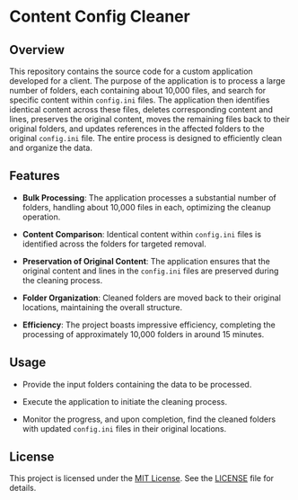 # Content Config Cleaner

## Overview

This repository contains the source code for a custom application developed for a client. The purpose of the application is to process a large number of folders, each containing about 10,000 files, and search for specific content within `config.ini` files. The application then identifies identical content across these files, deletes corresponding content and lines, preserves the original content, moves the remaining files back to their original folders, and updates references in the affected folders to the original `config.ini` file. The entire process is designed to efficiently clean and organize the data.

## Features

- **Bulk Processing**: The application processes a substantial number of folders, handling about 10,000 files in each, optimizing the cleanup operation.

- **Content Comparison**: Identical content within `config.ini` files is identified across the folders for targeted removal.

- **Preservation of Original Content**: The application ensures that the original content and lines in the `config.ini` files are preserved during the cleaning process.

- **Folder Organization**: Cleaned folders are moved back to their original locations, maintaining the overall structure.

- **Efficiency**: The project boasts impressive efficiency, completing the processing of approximately 10,000 folders in around 15 minutes.


## Usage

- Provide the input folders containing the data to be processed.

- Execute the application to initiate the cleaning process.

- Monitor the progress, and upon completion, find the cleaned folders with updated `config.ini` files in their original locations.


## License

This project is licensed under the [MIT License](LICENSE). See the [LICENSE](LICENSE) file for details.
